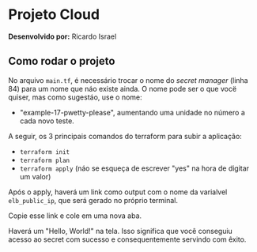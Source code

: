# Projeto Cloud
**Desenvolvido por:** Ricardo Israel

## Como rodar o projeto
No arquivo ```main.tf```, é necessário trocar o nome do *secret manager* (linha 84) para um nome que náo existe ainda. O nome pode ser o que vocë quiser, mas como sugestáo, use o nome:
- "example-17-pwetty-please", aumentando uma unidade no número a cada novo teste.

A seguir, os 3 principais comandos do terraform para subir a aplicação:
- ```terraform init```
- ```terraform plan```
- ```terraform apply``` (náo se esqueça de escrever "yes" na hora de digitar um valor)

Após o apply, haverá um link como output com o nome da varialvel ```elb_public_ip```, que será gerado no próprio terminal.

Copie esse link e cole em uma nova aba.

Haverá um "Hello, World!" na tela. Isso significa que você conseguiu acesso ao secret com sucesso e consequentemente servindo com êxito. 


